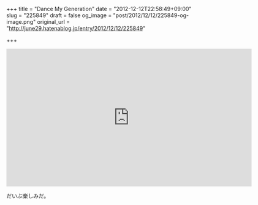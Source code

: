 +++
title = "Dance My Generation"
date = "2012-12-12T22:58:49+09:00"
slug = "225849"
draft = false
og_image = "post/2012/12/12/225849-og-image.png"
original_url = "http://june29.hatenablog.jp/entry/2012/12/12/225849"

+++

<p><iframe width="640" height="360" src="http://www.youtube.com/embed/7Bgr76R0eeg" frameborder="0" allowfullscreen></iframe></p>
<p>だいぶ楽しみだ。</p>